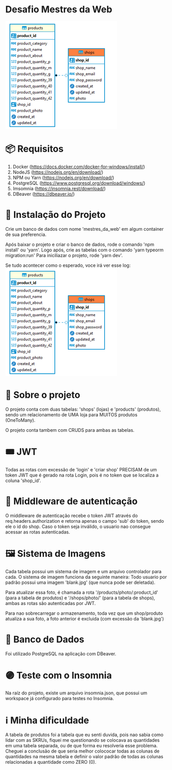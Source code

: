 # Desafio Mestres da Web
<img src='./assets/readme.png'>

# 📦 Requisitos
1. Docker (https://docs.docker.com/docker-for-windows/install/)
2. NodeJS (https://nodejs.org/en/download/)
3. NPM ou Yarn (https://nodejs.org/en/download/)
4. PostgreSQL (https://www.postgresql.org/download/windows/)
5. Imsomnia (https://insomnia.rest/download/)
6. DBeaver (https://dbeaver.io/)


# 🔧 Instalação do Projeto
Crie um banco de dados com nome 'mestres_da_web' em algum container de sua preferencia.

Após baixar o projeto e criar o banco de dados, rode o comando 'npm install' ou 'yarn'. Logo após, crie as tabelas com o comando 'yarn typeorm migration:run'
Para iniciliazar o projeto, rode 'yarn dev'.

Se tudo acontecer como o esperado, voce irá ver esse log:
<img src='./assets/relations.png'>

# 💭 Sobre o projeto

O projeto conta com duas tabelas: 'shops' (lojas) e 'products' (produtos), sendo um relacionamento de UMA loja para MUITOS produtos (OneToMany).

O projeto conta tambem com CRUDS para ambas as tabelas.

# 🎟 JWT
Todas as rotas com excessão de 'login' e 'criar shop' PRECISAM de um token JWT que é gerado na rota Login, pois é no token que se localiza a coluna 'shop_id'.

# 🚷 Middleware de autenticação
O middleware de autenticação recebe o token JWT através do req.headers.authorization e retorna apenas o campo 'sub' do token, sendo ele o id do shop. Caso o token seja inválido, o usuario nao consegue acessar as rotas autenticadas.

# 🖼 Sistema de Imagens
Cada tabela possui um sistema de imagem e um arquivo controlador para cada.
O sistema de imagem funciona da seguinte maneira:
Todo usuario por padrão possui uma imagem 'blank.jpg' (que nunca pode ser deletada).

Para atualizar essa foto, é chamada a rota '/products/photo/:product_id' (para a tabela de produtos) e '/shops/photo/' (para a tabela de shops), ambas as rotas são autenticadas por JWT.

Para nao sobrecarregar o armazenamento,  toda vez que um shop/produto atualiza a sua foto, a foto anterior é excluida (com excessão da 'blank.jpg')

# 🎲 Banco de Dados
Foi utilizado PostgreSQL na aplicação com DBeaver.

# 🟣 Teste com o Insomnia  
Na raíz do projeto, existe um arquivo insomnia.json, que possui um workspace já configurado para testes no Insomnia.


# ℹ Minha dificuldade
A tabela de produtos foi a tabela que eu senti duvida, pois nao sabia como lidar com as SKRUs, fiquei me questionando se colocava as quantidades em uma tabela separada, ou de que forma eu resolveria esse problema. Cheguei a conclusão de que seria melhor colococar todas as colunas de quantidades na mesma tabela e definir o valor padrão de todas as colunas relacionadas a quantidade como ZERO (0).
